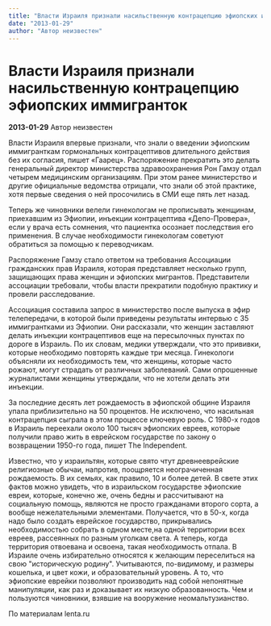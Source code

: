 ```yaml
---
title: "Власти Израиля признали насильственную контрацепцию эфиопских иммигранток"
date: "2013-01-29"
author: "Автор неизвестен"
---
```


# Власти Израиля признали насильственную контрацепцию эфиопских иммигранток

**2013-01-29** Автор неизвестен

Власти Израиля впервые признали, что знали о введении эфиопским иммигранткам гормональных контрацептивов длительного действия без их согласия, пишет «Гаарец». Распоряжение прекратить это делать генеральный директор министерства здравоохранения Рон Гамзу отдал четырем медицинским организациям. При этом ранее министерство и другие официальные ведомства отрицали, что знали об этой практике, хотя первые сведения о ней просочились в СМИ еще пять лет назад.

Теперь же чиновники велели гинекологам не прописывать женщинам, приехавшим из Эфиопии, инъекции контрацептива «Депо-Провера», если у врача есть сомнения, что пациентка осознает последствия его применения. В случае необходимости гинекологам советуют обратиться за помощью к переводчикам.

Распоряжение Гамзу стало ответом на требования Ассоциации гражданских прав Израиля, которая представляет несколько групп, защищающих права женщин и эфиопских мигрантов. Представители ассоциации требовали, чтобы власти прекратили подобную практику и провели расследование.

Ассоциация составила запрос в министерство после выпуска в эфир телепередачи, в которой были приведены результаты интервью с 35 иммигрантками из Эфиопии. Они рассказали, что женщин заставляют делать инъекции контрацептивов еще на пересылочных пунктах по дороге в Израиль. По их словам, медики утверждали, что это прививки, которые необходимо повторять каждые три месяца. Гинекологи объясняли их необходимость тем, что женщины, которые часто рожают, могут страдать от различных заболеваний. Сами опрошенные журналистами женщины утверждали, что не хотели делать эти инъекции.

За последние десять лет рождаемость в эфиопской общине Израиля упала приблизительно на 50 процентов. Не исключено, что насильная контрацепция сыграла в этом процессе ключевую роль. С 1980-х годов в Израиль переехали около 100 тысяч эфиопских евреев, которые получили право жить в еврейском государстве по закону о возвращении 1950-го года, пишет The Independent.

Известно, что у израильтян, которые свято чтут древнееврейские религиозные обычаи, напротив, поощряется неограчиченная рождаемость. В их семьях, как правило, 10 и более детей. В свете этих фактов можно увидеть, что в израильском государстве эфиопские евреи, которые, конечно же, очень бедны и рассчитывают на социальную помощь, являются не просто гражданами второго сорта, а вообще нежелательными элементами. Получается, что в 50-х, когда надо было создать еврейское государство, прикрывались необходимостью собрать в одном месте,на одной территории всех евреев, рассеянных по разным уголкам света. А теперь, когда территория отвоевана и освоена, такая необходимость отпала. В Израиле очень избирательно относятся к желающим переселиться на свою "историческую родину". Учитываются, по-видимому, и размеры кошелька, и цвет кожи, и образовательный уровень. А то, что эфиопские еврейки позволяют производить над собой непонятные манипуляции, как раз и доказывает их низкую образованность. Чем и пользуются чиновники, взявшие на вооружение неомальтузианство.

По материалам lenta.ru
